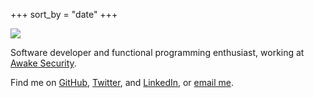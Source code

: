 +++
sort_by = "date"
+++

<img class="float-right" src="/avatar.jpg" id="avatar">

Software developer and functional programming enthusiast, working at [Awake
Security](https://awakesecurity.com).

Find me on [GitHub][github], [Twitter][twitter], and
[LinkedIn][linkedin], or [email me](mailto:evan@evanrelf.com).

[github]: https://github.com/evanrelf
[twitter]: https://twitter.com/evanrelf
[linkedin]: https://linkedin.com/in/evanrelf
